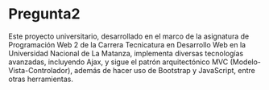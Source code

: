 # Pregunta2
Este proyecto universitario, desarrollado en el marco de la asignatura de Programación Web 2 de la Carrera Tecnicatura en Desarrollo Web en la Universidad Nacional de La Matanza, implementa diversas tecnologías avanzadas, incluyendo Ajax, y sigue el patrón arquitectónico MVC (Modelo-Vista-Controlador), además de hacer uso de Bootstrap y JavaScript, entre otras herramientas.
